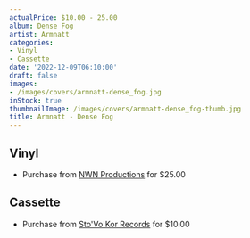 ```yaml
---
actualPrice: $10.00 - 25.00
album: Dense Fog
artist: Armnatt
categories:
- Vinyl
- Cassette
date: '2022-12-09T06:10:00'
draft: false
images:
- /images/covers/armnatt-dense_fog.jpg
inStock: true
thumbnailImage: /images/covers/armnatt-dense_fog-thumb.jpg
title: Armnatt - Dense Fog
---
```


## Vinyl
* Purchase from [NWN Productions](http://shop.nwnprod.com/index.php?route=product/product&path=75&product_id=9717&sort=pd.name&order=ASC) for $25.00
## Cassette
* Purchase from [Sto'Vo'Kor Records](https://stovokor-records.com/products/armnatt-dense-fog-cassette) for $10.00
